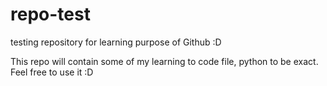# repo-test
testing repository for learning purpose of Github :D

This repo will contain some of my learning to code file, python to be exact. Feel free to use it :D 

